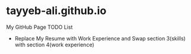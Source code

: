 # tayyeb-ali.github.io
My GitHub Page TODO List

- Replace My Resume with Work Experience and Swap section 3(skills) with section 4(work experience)
